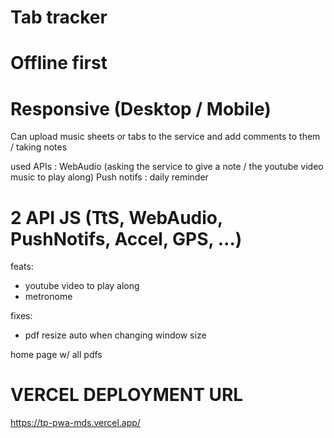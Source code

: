 # Tab tracker

# Offline first

# Responsive (Desktop / Mobile)

Can upload music sheets or tabs to the service and add comments to them / taking notes

used APIs : WebAudio (asking the service to give a note / the youtube video music to play along)
Push notifs : daily reminder

# 2 API JS (TtS, WebAudio, PushNotifs, Accel, GPS, ...)

feats:

- youtube video to play along
- metronome

fixes:

- pdf resize auto when changing window size

home page w/ all pdfs

# VERCEL DEPLOYMENT URL

https://tp-pwa-mds.vercel.app/
